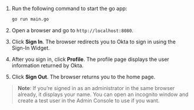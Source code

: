 1. Run the following command to start the go app:

   ```bash
   go run main.go
   ```

1. Open a browser and go to `http://localhost:8080`.
1. Click **Sign In**. The browser redirects you to Okta to sign in using the Sign-In Widget.
1. After you sign in, click **Profile**. The profile page displays the user information returned by Okta.
1. Click **Sign Out**. The browser returns you to the home page.

> **Note**: If you’re signed in as an administrator in the same browser already, it displays your name. You can open an incognito window and create a test user in the Admin Console to use if you want.

